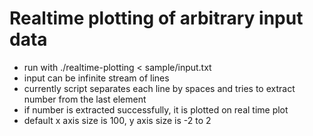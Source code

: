 # Realtime plotting of arbitrary input data

* run with ./realtime-plotting < sample/input.txt
* input can be infinite stream of lines
* currently script separates each line by spaces and tries to extract number from the last element
* if number is extracted successfully, it is plotted on real time plot
* default x axis size is 100, y axis size is -2 to 2